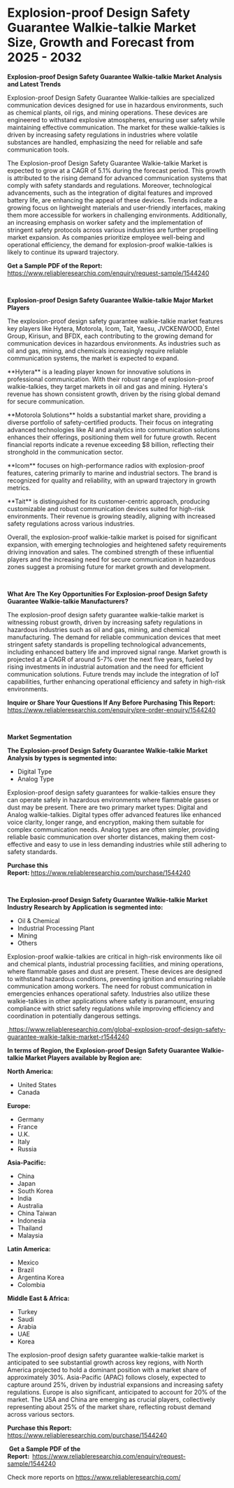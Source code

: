 <p><h1>Explosion-proof Design Safety Guarantee Walkie-talkie Market Size, Growth and Forecast from 2025 - 2032</h1></p><p><strong>Explosion-proof Design Safety Guarantee Walkie-talkie Market Analysis and Latest Trends</strong></p>
<p><p>Explosion-proof Design Safety Guarantee Walkie-talkies are specialized communication devices designed for use in hazardous environments, such as chemical plants, oil rigs, and mining operations. These devices are engineered to withstand explosive atmospheres, ensuring user safety while maintaining effective communication. The market for these walkie-talkies is driven by increasing safety regulations in industries where volatile substances are handled, emphasizing the need for reliable and safe communication tools.</p><p>The Explosion-proof Design Safety Guarantee Walkie-talkie Market is expected to grow at a CAGR of 5.1% during the forecast period. This growth is attributed to the rising demand for advanced communication systems that comply with safety standards and regulations. Moreover, technological advancements, such as the integration of digital features and improved battery life, are enhancing the appeal of these devices. Trends indicate a growing focus on lightweight materials and user-friendly interfaces, making them more accessible for workers in challenging environments. Additionally, an increasing emphasis on worker safety and the implementation of stringent safety protocols across various industries are further propelling market expansion. As companies prioritize employee well-being and operational efficiency, the demand for explosion-proof walkie-talkies is likely to continue its upward trajectory.</p></p>
<p><strong>Get a Sample PDF of the Report:&nbsp;</strong> <a href="https://www.reliableresearchiq.com/enquiry/request-sample/1544240?utm_campaign=1141&utm_medium=2&utm_source=Github&utm_content=ia&utm_term=09022025&utm_id=explosion-proof-design-safety-guarantee-walkie-talkie">https://www.reliableresearchiq.com/enquiry/request-sample/1544240</a></p>
<p>&nbsp;</p>
<p><strong>Explosion-proof Design Safety Guarantee Walkie-talkie Major Market Players</strong></p>
<p><p>The explosion-proof design safety guarantee walkie-talkie market features key players like Hytera, Motorola, Icom, Tait, Yaesu, JVCKENWOOD, Entel Group, Kirisun, and BFDX, each contributing to the growing demand for communication devices in hazardous environments. As industries such as oil and gas, mining, and chemicals increasingly require reliable communication systems, the market is expected to expand.</p><p>**Hytera** is a leading player known for innovative solutions in professional communication. With their robust range of explosion-proof walkie-talkies, they target markets in oil and gas and mining. Hytera's revenue has shown consistent growth, driven by the rising global demand for secure communication.</p><p>**Motorola Solutions** holds a substantial market share, providing a diverse portfolio of safety-certified products. Their focus on integrating advanced technologies like AI and analytics into communication solutions enhances their offerings, positioning them well for future growth. Recent financial reports indicate a revenue exceeding $8 billion, reflecting their stronghold in the communication sector.</p><p>**Icom** focuses on high-performance radios with explosion-proof features, catering primarily to marine and industrial sectors. The brand is recognized for quality and reliability, with an upward trajectory in growth metrics.</p><p>**Tait** is distinguished for its customer-centric approach, producing customizable and robust communication devices suited for high-risk environments. Their revenue is growing steadily, aligning with increased safety regulations across various industries.</p><p>Overall, the explosion-proof walkie-talkie market is poised for significant expansion, with emerging technologies and heightened safety requirements driving innovation and sales. The combined strength of these influential players and the increasing need for secure communication in hazardous zones suggest a promising future for market growth and development.</p></p>
<p>&nbsp;</p>
<p><strong>What Are The Key Opportunities For Explosion-proof Design Safety Guarantee Walkie-talkie Manufacturers?</strong></p>
<p><p>The explosion-proof design safety guarantee walkie-talkie market is witnessing robust growth, driven by increasing safety regulations in hazardous industries such as oil and gas, mining, and chemical manufacturing. The demand for reliable communication devices that meet stringent safety standards is propelling technological advancements, including enhanced battery life and improved signal range. Market growth is projected at a CAGR of around 5-7% over the next five years, fueled by rising investments in industrial automation and the need for efficient communication solutions. Future trends may include the integration of IoT capabilities, further enhancing operational efficiency and safety in high-risk environments.</p></p>
<p><strong>Inquire or Share Your Questions If Any Before Purchasing This Report:</strong> <a href="https://www.reliableresearchiq.com/enquiry/pre-order-enquiry/1544240?utm_campaign=1141&utm_medium=2&utm_source=Github&utm_content=ia&utm_term=09022025&utm_id=explosion-proof-design-safety-guarantee-walkie-talkie">https://www.reliableresearchiq.com/enquiry/pre-order-enquiry/1544240</a></p>
<p>&nbsp;</p>
<p><strong>Market Segmentation</strong></p>
<p><strong>The Explosion-proof Design Safety Guarantee Walkie-talkie Market Analysis by types is segmented into:</strong></p>
<p><ul><li>Digital Type</li><li>Analog Type</li></ul></p>
<p><p>Explosion-proof design safety guarantees for walkie-talkies ensure they can operate safely in hazardous environments where flammable gases or dust may be present. There are two primary market types: Digital and Analog walkie-talkies. Digital types offer advanced features like enhanced voice clarity, longer range, and encryption, making them suitable for complex communication needs. Analog types are often simpler, providing reliable basic communication over shorter distances, making them cost-effective and easy to use in less demanding industries while still adhering to safety standards.</p></p>
<p><strong>Purchase this Report:&nbsp;</strong><a href="https://www.reliableresearchiq.com/purchase/1544240?utm_campaign=1141&utm_medium=2&utm_source=Github&utm_content=ia&utm_term=09022025&utm_id=explosion-proof-design-safety-guarantee-walkie-talkie">https://www.reliableresearchiq.com/purchase/1544240</a></p>
<p>&nbsp;</p>
<p><strong>The Explosion-proof Design Safety Guarantee Walkie-talkie Market Industry Research by Application is segmented into:</strong></p>
<p><ul><li>Oil & Chemical</li><li>Industrial Processing Plant</li><li>Mining</li><li>Others</li></ul></p>
<p><p>Explosion-proof walkie-talkies are critical in high-risk environments like oil and chemical plants, industrial processing facilities, and mining operations, where flammable gases and dust are present. These devices are designed to withstand hazardous conditions, preventing ignition and ensuring reliable communication among workers. The need for robust communication in emergencies enhances operational safety. Industries also utilize these walkie-talkies in other applications where safety is paramount, ensuring compliance with strict safety regulations while improving efficiency and coordination in potentially dangerous settings.</p></p>
<p><a href="https://www.reliableresearchiq.com/global-explosion-proof-design-safety-guarantee-walkie-talkie-market-r1544240?utm_campaign=1141&utm_medium=2&utm_source=Github&utm_content=ia&utm_term=09022025&utm_id=explosion-proof-design-safety-guarantee-walkie-talkie">&nbsp;https://www.reliableresearchiq.com/global-explosion-proof-design-safety-guarantee-walkie-talkie-market-r1544240</a></p>
<p><strong>In terms of Region, the Explosion-proof Design Safety Guarantee Walkie-talkie Market Players available by Region are:</strong></p>
<p>
    <p> <strong> North America: </strong>
        <ul>
            <li>United States</li>
            <li>Canada</li>
        </ul>
        </p> 
    <p> <strong> Europe: </strong>
        <ul>
            <li>Germany</li>
            <li>France</li>
            <li>U.K.</li>
            <li>Italy</li>
            <li>Russia</li>
        </ul>
        </p> 
    <p> <strong> Asia-Pacific: </strong>
        <ul>
            <li>China</li>
            <li>Japan</li>
            <li>South Korea</li>
            <li>India</li>
            <li>Australia</li>
            <li>China Taiwan</li>
            <li>Indonesia</li>
            <li>Thailand</li>
            <li>Malaysia</li>
        </ul>
        </p> 
    <p> <strong> Latin America: </strong>
        <ul>
            <li>Mexico</li>
            <li>Brazil</li>
            <li>Argentina Korea</li>
            <li>Colombia</li>
        </ul>
        </p> 
    <p> <strong> Middle East & Africa: </strong>
        <ul>
            <li>Turkey</li>
            <li>Saudi</li>
            <li>Arabia</li>
            <li>UAE</li>
            <li>Korea</li>
        </ul>
    </p>
    </p>
<p><p>The explosion-proof design safety guarantee walkie-talkie market is anticipated to see substantial growth across key regions, with North America projected to hold a dominant position with a market share of approximately 30%. Asia-Pacific (APAC) follows closely, expected to capture around 25%, driven by industrial expansions and increasing safety regulations. Europe is also significant, anticipated to account for 20% of the market. The USA and China are emerging as crucial players, collectively representing about 25% of the market share, reflecting robust demand across various sectors.</p></p>
<p><strong>Purchase this Report: </strong><a href="https://www.reliableresearchiq.com/purchase/1544240?utm_campaign=1141&utm_medium=2&utm_source=Github&utm_content=ia&utm_term=09022025&utm_id=explosion-proof-design-safety-guarantee-walkie-talkie">https://www.reliableresearchiq.com/purchase/1544240</a></p>
<p>&nbsp;<strong>Get a Sample PDF of the Report:&nbsp;&nbsp;</strong><a href="https://www.reliableresearchiq.com/enquiry/request-sample/1544240?utm_campaign=1141&utm_medium=2&utm_source=Github&utm_content=ia&utm_term=09022025&utm_id=explosion-proof-design-safety-guarantee-walkie-talkie">https://www.reliableresearchiq.com/enquiry/request-sample/1544240</a></p>
<p><strong></strong></p>
<p>Check more reports on <a href="https://www.reliableresearchiq.com/?utm_campaign=1141&utm_medium=2&utm_source=Github&utm_content=ia&utm_term=09022025&utm_id=explosion-proof-design-safety-guarantee-walkie-talkie">https://www.reliableresearchiq.com/</a></p>